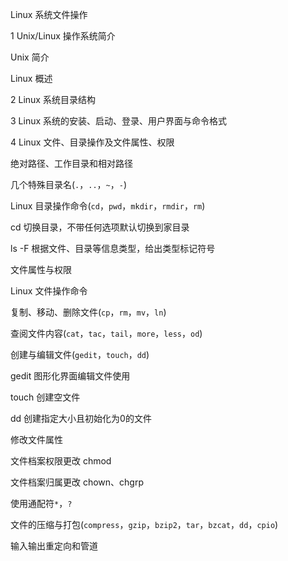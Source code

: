 Linux 系统文件操作

1 Unix/Linux 操作系统简介

Unix 简介

Linux 概述

2 Linux 系统目录结构

3 Linux 系统的安装、启动、登录、用户界面与命令格式

4 Linux 文件、目录操作及文件属性、权限

绝对路径、工作目录和相对路径

几个特殊目录名(`.`，`..`，`~`，`-`)

Linux 目录操作命令(`cd`，`pwd`，`mkdir`，`rmdir`，`rm`)

cd 切换目录，不带任何选项默认切换到家目录

ls -F 根据文件、目录等信息类型，给出类型标记符号

文件属性与权限

Linux 文件操作命令

复制、移动、删除文件(`cp`，`rm`，`mv`，`ln`)

查阅文件内容(`cat`，`tac`，`tail`，`more`，`less`，`od`)

创建与编辑文件(`gedit`，`touch`，`dd`)

gedit 图形化界面编辑文件使用

touch 创建空文件

dd 创建指定大小且初始化为0的文件

修改文件属性

文件档案权限更改 chmod

文件档案归属更改 chown、chgrp

使用通配符`*`，`?`

文件的压缩与打包(`compress`，`gzip`，`bzip2`，`tar`，`bzcat`，`dd`，`cpio`)

输入输出重定向和管道